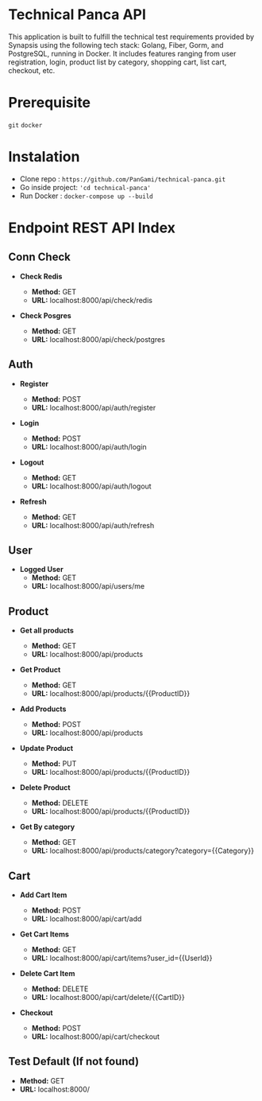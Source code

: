 # Technical Panca API
This application is built to fulfill the technical test requirements provided by Synapsis using the following tech stack: Golang, Fiber, Gorm, and PostgreSQL, running in Docker. It includes features ranging from user registration, login, product list by category, shopping cart, list cart, checkout, etc.

# Prerequisite
`` git ``
`` docker ``

# Instalation 

- Clone repo : ```https://github.com/PanGami/technical-panca.git```
- Go inside project: ```'cd technical-panca'```
- Run Docker : ```docker-compose up --build```

# Endpoint REST API Index

## Conn Check
- **Check Redis**
  - **Method:** GET
  - **URL:** localhost:8000/api/check/redis

- **Check Posgres**
  - **Method:** GET
  - **URL:** localhost:8000/api/check/postgres

## Auth
- **Register**
  - **Method:** POST
  - **URL:** localhost:8000/api/auth/register

- **Login**
  - **Method:** POST
  - **URL:** localhost:8000/api/auth/login

- **Logout**
  - **Method:** GET
  - **URL:** localhost:8000/api/auth/logout

- **Refresh**
  - **Method:** GET
  - **URL:** localhost:8000/api/auth/refresh

## User
- **Logged User**
  - **Method:** GET
  - **URL:** localhost:8000/api/users/me

## Product
- **Get all products**
  - **Method:** GET
  - **URL:** localhost:8000/api/products

- **Get Product**
  - **Method:** GET
  - **URL:** localhost:8000/api/products/{{ProductID}}

- **Add Products**
  - **Method:** POST
  - **URL:** localhost:8000/api/products

- **Update Product**
  - **Method:** PUT
  - **URL:** localhost:8000/api/products/{{ProductID}}

- **Delete Product**
  - **Method:** DELETE
  - **URL:** localhost:8000/api/products/{{ProductID}}

- **Get By category**
  - **Method:** GET
  - **URL:** localhost:8000/api/products/category?category={{Category}}

## Cart
- **Add Cart Item**
  - **Method:** POST
  - **URL:** localhost:8000/api/cart/add

- **Get Cart Items**
  - **Method:** GET
  - **URL:** localhost:8000/api/cart/items?user_id={{UserId}}

- **Delete Cart Item**
  - **Method:** DELETE
  - **URL:** localhost:8000/api/cart/delete/{{CartID}}

- **Checkout**
  - **Method:** POST
  - **URL:** localhost:8000/api/cart/checkout

## Test Default (If not found)
- **Method:** GET
- **URL:** localhost:8000/